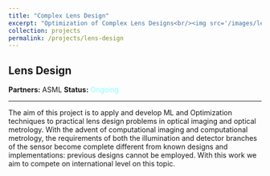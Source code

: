```yaml
---
title: "Complex Lens Design"
excerpt: "Optimization of Complex Lens Designs<br/><img src='/images/lens.png'>"
collection: projects
permalink: /projects/lens-design
---
```


## Lens Design

**Partners:** ASML
**Status:** <span style="color:#8FF">Ongoing</span>  

---

The aim of this project is to apply and develop ML and Optimization techniques to practical lens design problems in optical imaging and optical metrology. With the advent of computational imaging and computational metrology, the requirements of both the illumination and detector branches of the sensor become complete different from known designs and implementations: previous designs cannot be employed. With this work we aim to compete on international level on this topic.
